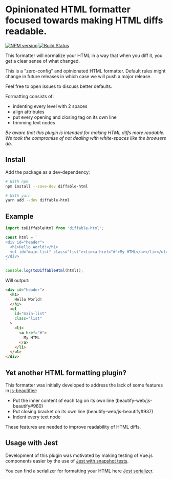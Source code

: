 # Opinionated HTML formatter focused towards making HTML diffs readable.

[![NPM version](https://badge.fury.io/js/diffable-html.svg)](https://yarnpkg.org/en/package/diffable-html)
[![Build Status](https://travis-ci.org/rayrutjes/diffable-html.svg?branch=master)](https://travis-ci.org/rayrutjes/diffable-html)

This formatter will normalize your HTML in a way that when you diff it, you get a clear sense of what changed.

This is a "zero-config" and opinionated HTML formatter. Default rules might change in future releases in which case we will push a major release.

Feel free to open issues to discuss better defaults.

Formatting consists of:
- indenting every level with 2 spaces
- align attributes
- put every opening and closing tag on its own line
- trimming text nodes

*Be aware that this plugin is intended for making HTML diffs more readable.
We took the compromise of not dealing with white-spaces like the browsers do.*

## Install

Add the package as a dev-dependency:

```bash
# With npm
npm install --save-dev diffable-html

# With yarn
yarn add --dev diffable-html
```


## Example

```js
import toDiffableHtml from 'diffable-html';

const html = `
<div id="header">
  <h1>Hello World!</h1>
  <ul id="main-list" class="list"><li><a href="#">My HTML</a></li></ul>
</div>
`

console.log(toDiffableHtml(html));
```

Will output:

```html
<div id="header">
  <h1>
    Hello World!
  </h1>
  <ul
    id="main-list"
    class="list"
  >
    <li>
      <a href="#">
        My HTML
      </a>
    </li>
  </ul>
</div>
```

## Yet another HTML formatting plugin?

This formatter was initially developed to address the lack of some features in [js-beautifier](https://github.com/beautify-web/js-beautify):

- Put the inner content of each tag on its own line (beautify-web/js-beautify#980)
- Put closing bracket on its own line (beautify-web/js-beautify#937)
- Indent every text node

These features are needed to improve readability of HTML diffs.

## Usage with Jest

Development of this plugin was motivated by making testing of Vue.js components easier
by the use of [Jest with snapshot tests](https://facebook.github.io/jest/docs/snapshot-testing.html).

You can find a serializer for formatting your HTML here [Jest serializer](https://github.com/rayrutjes/jest-serializer-html).
